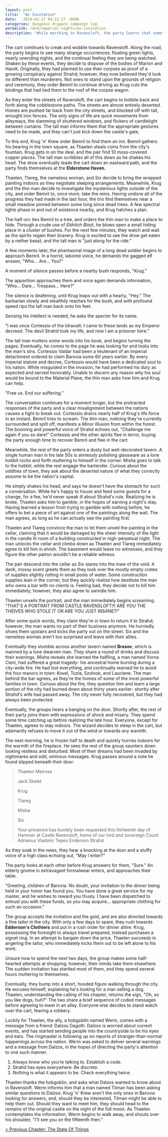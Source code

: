 ```yaml
---
layout: post
title:  "An Invitation"
date:   2019-02-17 04:11:27 -0600
categories: dungeons dragons campaign log
permalink: /dnd/imperial-nights/an-invitation
description: "While marching to Ravensloft, the party learns that sometimes dead men do tell tales"
---
```


The cart continues to creak and wobble towards Ravensloft.
Along the road, the party begins to see many strange occurrences: floating green lights, nearly unending nights, and the continual feeling they are being watched.
Shaken by these events, they decide to dispose of the bodies of Marion and Harolt.
Originally, they had planned to use their corpses as proof of a growing conspiracy against Strahd; however, they now believed they'd look no different than murderers.
Not ones to stand upon the grounds of religion and ceremony, they order Bemril to continue driving as Krug cuts the bindings that had tied them to the roof of the corpse wagon.

As they enter the streets of Ravensloft, the cart begins to bobble back and forth along the cobblestone paths.
The streets are almost entirely deserted.
Homes are pushed far back from the city streets, and blocked off with tall, wrought iron fences.
The only signs of life are quick movements from alleyways, the slamming of shuttered windows, and flickers of candlelight between curtains.
The tall man informs them that the appropriate gestures need to be made, and they can't just kick down the castle's gate.

To this end, Krug 'n' Krew order Bemril to find them an inn.
Bemril gathers his bearing in the town square, as Thaelen steals coins from the city's fountain.
Krug gets in on the deal, and the pair find 10 moss-covered copper pieces.
The tall man scribbles all of this down as he shakes his head.
The drow eventually leads the cart down an eastward path, and the party finds themselves at the **Elderstone Haven.**

Thaelen, Tlareg, the nameless woman, and Six decide to bring the wrapped painting indoors as they negotiate sleeping arrangements.
Meanwhile, Krug and the thin man decide to investigate the mysterious lights outside of the city, and order Bemril to, once more, take the reins.
Having undone all of the progress they had made in the last hour, the trio find themselves near a small meadow pinned between some long since dead trees.
A few spectral lights phase in and out of existence nearby, and Krug hatches a plan.

The half-orc ties Bemril to a tree, and orders the thin man to make a place to hide.
Through a crude use of *Eldritch Blast*, he blows open a small hiding place in a cluster of bushes.
For the next few minutes, they watch and wait as the spirits regain their bravery.
Krug is excited to see the drow get eaten by a nether beast, and the tall man is "just along for the ride."

A few moments later, the phantasmal image of a long dead soldier begins to approach Bemril.
In a horrid, labored voice, he demands the gagged elf answer, "Who... Are... You?"

A moment of silence passes before a nearby bush responds, "Krug."

The apparition approaches them and once again demands information, "Who... Dare... Trespass... Here?"

The silence is deafening, until Krug leaps out with a hearty, "Hey."
The barbarian slowly and stealthily reaches for the bush, and with profound speed rips the tall man back onto his feet.

Sensing his intellect is needed, he asks the specter for its name.

"I was once Cortessio of the Idravalli.
I came to these lands as my Emperor decreed.
The devil Strahd took my life, and now I am a prisoner here."

The tall man mutters some words into his book, and begins turning the pages.
Eventually, he comes to the page he was looking for and looks into the man's sins.
Cortessio Valdar had been a lieutenant of an Imperial detachment ordered to claim Barovia some 60 years earlier.
By every Imperial statute and decree, Cortessio would have been a dedicated soul to his nation.
While misguided in the invasion, he had performed his duty as expected and served honorably.
Unable to discern any reason why his soul would be bound to the Material Plane, the thin man asks how him and Krug can help.

"Free us.
End our suffering."

The conversation continues for a moment longer, but the protracted responses of the party and a clear misalignment between the nations causes a fight to break out.
Cortessio drains nearly half of Krug's life force in an instant.
Bemril tries to scream.
The thin man, noticing they're currently surrounded and split off, manifests a *Minor Illusion* from within the forest.
The booming and powerful voice of Strahd echoes out, "Challenge me again if you so dare!"
Cortessio and the other spirits flee in terror, buying the party enough time to recover Bemril and flee in the cart.

Meanwhile, the rest of the party enters a dusty but well-decorated tavern.
A single human man in his late 50s is aimlessly polishing glassware as a lone hobbit rocks and forth muttering to himself in the corner.
Misha goes to talk to the hobbit, while the rest engage the bartender.
Curious about the oddities of town, they ask about the deserted nature of what they correctly assume to be the nation's capital.

He simply shakes his head, and says he doesn't have the stomach for such a conversation.
While he's happy to house and feed some guests for a change, for a fee, he'd never speak ill about Strahd's rule.
Realizing he is broke, Thaelen asks him to gamble, in the hopes of earning a night's stay.
Having learned a lesson from trying to gamble with nothing before, he offers to bet a piece of art against one of the paintings along the wall.
The man agrees, as long as he can actually see the painting first.

Thaelen and Tlareg convince the man to let them unveil the painting in the cellar, claiming that it would be damaged by the sheer intensity of the light in the candle lit room of a building constructed in nigh-perpetual night.
The man unlocks the cellar and climbs down as Thaelen and Tlareg immediately agree to kill him in elvish.
The basement would leave no witnesses, and they figure the other patron wouldn't be a reliable witness.

The pair descend into the cellar as Six stares into the maw of the void.
A dank, mossy scent greets them as they look over the mostly empty crates of supplies slightly rotting in small pools of water.
Some construction supplies lean in the corner, but they quickly realize how destitute the man who owns a bar with no clients is.
Feeling bad, they decide not to kill him immediately; however, they also agree to swindle him.

Thaelen unveils the portrait, and the man immediately begins screaming.
"THAT'S A PORTRAIT FROM CASTLE RAVENSLOFT!!!
ARE YOU THE THEIVES WHO STOLE IT OR ARE YOU JUST INSANE?!"

After some quick words, they claim they're in town to return it to Strahd; however, the man wants no part of their business anymore.
He hurriedly shoes them upstairs and kicks the party out on the street.
Six and the nameless woman aren't too surprised and leave with their allies.

Eventually they stumble across another tavern named **Brasov**, which is manned by a lone dwarven man.
They share a round of drinks and discuss their evenings.
Misha reveals she learned the halfling, a man named Vorna Cieni, had suffered a great tragedy- his ancestral home burning during a city-wide fire.
He had lost everything, and continually warned he to avoid the four manors in town: Kovel, Tuzla, Szolnok, and Lauciene.
The man behind the bar agrees, as they're the homes of some of the most powerful families in town.
Curious about the fire, they question him and learn a large portion of the city had burned down about thirty years earlier- shortly after Strahd's wife had passed away.
The city never fully recovered, but they had always been protected.

Eventually, the groups hears a banging on the door.
Shortly after, the rest of their party joins them with expressions of shock and misery.
They spend some time catching up before realizing the late hour.
Everyone, except for Thaelen, agrees to stay indoors.
The wizard decides to sleep in the cart, but adamantly refuses to move it out of the wind or towards any warmth.

The next morning, he is frozen half to death and quickly hurries indoors for the warmth of the fireplace.
He sees the rest of the group saunters down looking restless and disturbed.
Most of their dreams had been invaded by nightmares and odd, ominous messages.
Krug passes around a note he found slipped beneath their door:

>Thaelen Melrose
>
>Jack Skelet
>
>Krug
>
>Tlareg
>
>Misha
>
>Six
>
>Your presence has humbly been requested this thirteenth day of Hammer at Castle Ravensloft, home of our lord and sovereign Count Adrianus Vladimir Tepes Enderson Strahd.

As they soak in the news, they hear a knocking at the door and a stuffy voice of a high class echoing out, "May I enter?"

The party looks at each other before Krug answers for them, "Sure."
An elderly gnome in extravagant formalwear enters, and approaches their table.

"Greeting, children of Barovia.
No doubt, your invitation to the dinner being held in your honor has found you.
You have done a great service for my master, and he wishes to reward you thusly.
I have been dispatched to entrust you with these funds, so you may acquire... appropriate clothing for such an occasion."

The group accepts the invitation and the gold, and are also directed towards a fine tailor in the city.
With only a few days to spare, they rush towards **Edderson's Clothiers** and put in a rush order for dinner attire.
Krug, possessing the foresight to always travel prepared, instead purchases a signet ring.
In an attempt to bargain down the price, Thaelen succeeds in angering the tailor, who immediately kicks them out to be left alone to his work.

Unsure how to spend the next two days, the group makes some half-hearted attempts at shopping; however, their minds take them elsewhere.
The sudden invitation has startled most of them, and they spend several hours muttering to themselves.

Eventually, they bump into a short, hooded figure walking through the city.
He excuses himself, explaining he's looking for a man selling a dog.
Thaelen, understanding the calling of his chapter, returns the sign, "Oh, so you like dogs, huh?"
The two share a brief sequence of coded messages before agreeing to meet in an alley.
Everyone else decides to stand watch over the cart, fearing a robbery.

Luckily for Thaelen, the ally, a hobgoblin named Werm, comes with a message from a friend: Dalzos Dagoth.
Dalzos is worried about current events, and has started sending people into the countryside to be his eyes and ears.
The ringmaster is following up on reports of stranger-than-normal happenings across the nation.
Werm was asked to deliver several warnings and a message from Dalzos, in the hopes of directing the party's attention to one such manner.

1.  Always know who you’re talking to.
    Establish a code.
2.  Strahd has eyes everywhere. 
    Be discrete.
3.  Nothing is what it appears to be.
    Check everything twice.

Thaelen thanks the hobgoblin, and asks what Dalzos wanted to know about in Ravensloft.
Werm informs him that a man named Tilman has been asking similar questions to Dalzos.
Krug 'n' Krew aren't the only ones in Barovia looking for answers, and, should they be interested, Tilman might be able to help them out.
Should they want to meet him, they should head to the remains of the original castle on the night of the full moon.
As Thaelen contemplates the information, Werm begins to walk away, and shouts over his shoulder, "I'll see you on the fifteenth then."

[&lt; Previous Chapter: The State Of Things](/dnd/imperial-nights/the-state-of-things)
